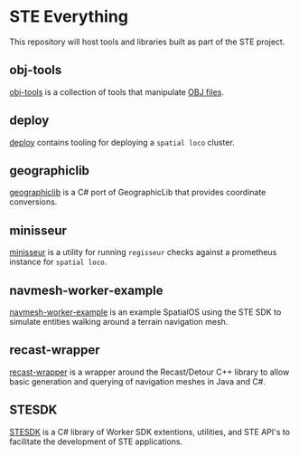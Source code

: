 # STE Everything
This repository will host tools and libraries built as part of the STE project.

## obj-tools
[obj-tools](obj-tools/README.md) is a collection of tools that manipulate [OBJ files](https://en.wikipedia.org/wiki/Wavefront_.obj_file).

## deploy
[deploy](deploy/README.md) contains tooling for deploying a `spatial loco` cluster.

## geographiclib
[geographiclib](geographiclib/README.md) is a C# port of GeographicLib that provides coordinate conversions.

## minisseur
[minisseur](minisseur/README.md) is a utility for running `regisseur` checks against a prometheus instance for `spatial loco`.

## navmesh-worker-example
[navmesh-worker-example](navmesh-worker-example/README.md) is an example SpatialOS using the STE SDK to simulate entities walking around a terrain navigation mesh.

## recast-wrapper
[recast-wrapper](recast-wrapper/README.md) is a wrapper around the Recast/Detour C++ library to allow basic generation and querying of navigation meshes in Java and C#.

## STESDK
[STESDK](ste-sdk/README.md) is a C# library of Worker SDK extentions, utilities, and STE API's to facilitate the development of STE applications.

